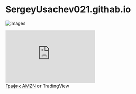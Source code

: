 # SergeyUsachev021.githab.io

![images](https://user-images.githubusercontent.com/114472570/207258454-fcdb864b-8638-4ec1-9dc2-e83cab5dcc2a.jpg)

<!--Dayspedia.com widget--><iframe width='282' height='166' style='padding:0!important;margin:0!important;border:none!important;background:none!important;background:transparent!important' marginheight='0' marginwidth='0' frameborder='0' scrolling='no' comment='/*defined*/' src='https://dayspedia.com/if/digit/?v=1&iframe=eyJ3LTEyIjpmYWxzZSwidy0xMSI6dHJ1ZSwidy0xMyI6dHJ1ZSwidy0xNCI6ZmFsc2UsInctMTUiOmZhbHNlLCJ3LTExMCI6ZmFsc2UsInctd2lkdGgtMCI6dHJ1ZSwidy13aWR0aC0xIjpmYWxzZSwidy13aWR0aC0yIjpmYWxzZSwidy0xNiI6IjI0cHgiLCJ3LTE5IjoiNDgiLCJ3LTE3IjoiMTYiLCJ3LTIxIjp0cnVlLCJiZ2ltYWdlIjoyLCJiZ2ltYWdlU2V0Ijp0cnVlLCJ3LTIxYzAiOiIjZmZmZmZmIiwidy0wIjp0cnVlLCJ3LTMiOnRydWUsInctM2MwIjoiIzM0MzQzNCIsInctM2IwIjoiMSIsInctNiI6IiMzNDM0MzQiLCJ3LTIwIjp0cnVlLCJ3LTQiOiIjMDA3ZGJmIiwidy0xOCI6ZmFsc2UsInctd2lkdGgtMmMtMCI6IjMwMCIsInctMTE1IjpmYWxzZX0=&lang=ru&cityid=5720'></iframe><!--Dayspedia.com widget ENDS-->

<!-- TradingView Widget BEGIN -->
<div class="tradingview-widget-container">
  <div id="tradingview_6389d"></div>
  <div class="tradingview-widget-copyright"><a href="https://ru.tradingview.com/symbols/NASDAQ-AMZN/" rel="noopener" target="_blank"><span class="blue-text">График AMZN</span></a> от TradingView</div>
  <script type="text/javascript" src="https://s3.tradingview.com/tv.js"></script>
  <script type="text/javascript">
  new TradingView.widget(
  {
  "autosize": true,
  "symbol": "NASDAQ:AMZN",
  "interval": "5",
  "timezone": "Asia/Ho_Chi_Minh",
  "theme": "light",
  "style": "1",
  "locale": "ru",
  "toolbar_bg": "#f1f3f6",
  "enable_publishing": false,
  "allow_symbol_change": true,
  "container_id": "tradingview_6389d"
}
  );
  </script>
</div>
<!-- TradingView Widget END -->

